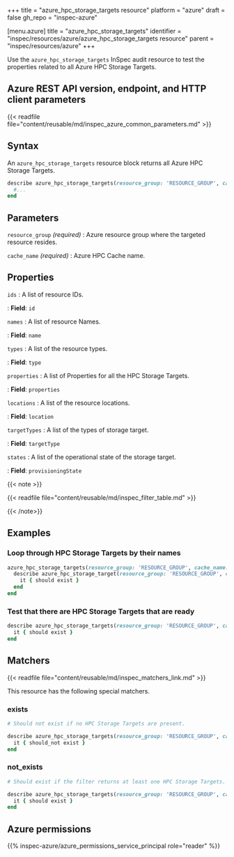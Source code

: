 +++
title = "azure_hpc_storage_targets resource"
platform = "azure"
draft = false
gh_repo = "inspec-azure"

[menu.azure]
title = "azure_hpc_storage_targets"
identifier = "inspec/resources/azure/azure_hpc_storage_targets resource"
parent = "inspec/resources/azure"
+++

Use the `azure_hpc_storage_targets` InSpec audit resource to test the properties related to all Azure HPC Storage Targets.

## Azure REST API version, endpoint, and HTTP client parameters

{{< readfile file="content/reusable/md/inspec_azure_common_parameters.md" >}}

## Syntax

An `azure_hpc_storage_targets` resource block returns all Azure HPC Storage Targets.

```ruby
describe azure_hpc_storage_targets(resource_group: 'RESOURCE_GROUP', cache_name: 'HPC_CACHE_NAME') do
  #...
end
```

## Parameters

`resource_group` _(required)_
: Azure resource group where the targeted resource resides.

`cache_name` _(required)_
: Azure HPC Cache name.

## Properties

`ids`
: A list of resource IDs.

: **Field**: `id`

`names`
: A list of resource Names.

: **Field**: `name`

`types`
: A list of the resource types.

: **Field**: `type`

`properties`
: A list of Properties for all the HPC Storage Targets.

: **Field**: `properties`

`locations`
: A list of the resource locations.

: **Field**: `location`

`targetTypes`
: A list of the types of storage target.

: **Field**: `targetType`

`states`
: A list of the operational state of the storage target.

: **Field**: `provisioningState`

{{< note >}}

{{< readfile file="content/reusable/md/inspec_filter_table.md" >}}

{{< /note>}}

## Examples

### Loop through HPC Storage Targets by their names

```ruby
azure_hpc_storage_targets(resource_group: 'RESOURCE_GROUP', cache_name: 'HPC_CACHE_NAME').names.each do |name|
  describe azure_hpc_storage_target(resource_group: 'RESOURCE_GROUP', cache_name: 'HPC_CACHE_NAME', name: name) do
    it { should exist }
  end
end
```

### Test that there are HPC Storage Targets that are ready

```ruby
describe azure_hpc_storage_targets(resource_group: 'RESOURCE_GROUP', cache_name: 'HPC_CACHE_NAME').where(state: 'Ready') do
  it { should exist }
end
```

## Matchers

{{< readfile file="content/reusable/md/inspec_matchers_link.md" >}}

This resource has the following special matchers.

### exists

```ruby
# Should not exist if no HPC Storage Targets are present.

describe azure_hpc_storage_targets(resource_group: 'RESOURCE_GROUP', cache_name: 'HPC_CACHE_NAME') do
  it { should_not exist }
end
```

### not_exists

```ruby
# Should exist if the filter returns at least one HPC Storage Targets.

describe azure_hpc_storage_targets(resource_group: 'RESOURCE_GROUP', cache_name: 'HPC_CACHE_NAME') do
  it { should exist }
end
```

## Azure permissions

{{% inspec-azure/azure_permissions_service_principal role="reader" %}}
